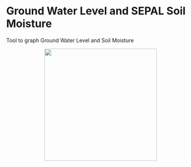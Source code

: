 # Ground Water Level and SEPAL Soil Moisture
Tool to graph Ground Water Level and Soil Moisture 

<p align="center"><img  width="300px" src="https://raw.githubusercontent.com/ingdanielguerrero/gwl_pysmm/blob/main/imgs/Overview.PNG"/></p>
